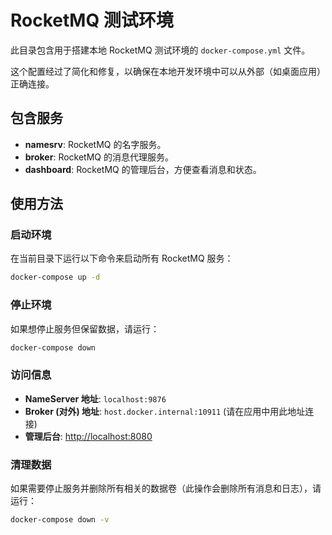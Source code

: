 # RocketMQ 测试环境

此目录包含用于搭建本地 RocketMQ 测试环境的 `docker-compose.yml` 文件。

这个配置经过了简化和修复，以确保在本地开发环境中可以从外部（如桌面应用）正确连接。

## 包含服务

- **namesrv**: RocketMQ 的名字服务。
- **broker**: RocketMQ 的消息代理服务。
- **dashboard**: RocketMQ 的管理后台，方便查看消息和状态。

## 使用方法

### 启动环境

在当前目录下运行以下命令来启动所有 RocketMQ 服务：

```bash
docker-compose up -d
```

### 停止环境

如果想停止服务但保留数据，请运行：

```bash
docker-compose down
```

### 访问信息

- **NameServer 地址**: `localhost:9876`
- **Broker (对外) 地址**: `host.docker.internal:10911` (请在应用中用此地址连接)
- **管理后台**: [http://localhost:8080](http://localhost:8080)

### 清理数据

如果需要停止服务并删除所有相关的数据卷（此操作会删除所有消息和日志），请运行：

```bash
docker-compose down -v
```